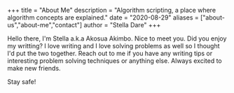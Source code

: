+++
title = "About Me"
description = "Algorithm scripting, a place where algorithm concepts are explained."
date = "2020-08-29"
aliases = ["about-us","about-me","contact"]
author = "Stella Dare"
+++

Hello there, I'm Stella a.k.a Akosua Akimbo. Nice to meet you. Did you enjoy my writting? 
I love writing and I love solving problems as well so I thought I'd put the two together.
Reach out to me if you have any writing tips or interesting problem solving techniques or anything else.
Always excited to make new friends.

Stay safe!





